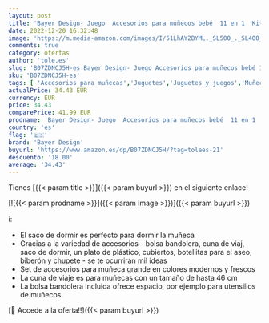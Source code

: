 ```yaml
---
layout: post
title: 'Bayer Design- Juego  Accesorios para muñecos bebé  11 en 1  Kit Cuna de viaj  Saco de Dormir  Bolsa Bandolera y Productos de Cuidado  Color azul rosa con unicornio  61754AC    color/modelo surtido'
date: 2022-12-20 16:32:48
image: 'https://m.media-amazon.com/images/I/51LhAY2BYML._SL500_._SL400_.jpg'
comments: true
category: ofertas
author: 'tole.es'
slug: 'B07ZDNCJ5H-es Bayer Design- Juego Accesorios para muñecos bebé 11 en 1...'
sku: 'B07ZDNCJ5H-es'
tags: [ 'Accesorios para muñecas','Juguetes','Juguetes y juegos','Muñecas y accesorios','bayer design','bebé','🇪🇸', ]
actualPrice: 34.43 EUR
currency: EUR
price: 34.43
comparePrice: 41.99 EUR
prodname: 'Bayer Design- Juego  Accesorios para muñecos bebé  11 en 1  Kit Cuna de viaj  Saco de Dormir  Bolsa Bandolera y Productos de Cuidado  Color azul rosa con unicornio  61754AC    color/modelo surtido'
country: 'es'
flag: '🇪🇸'
brand: 'Bayer Design'
buyurl: 'https://www.amazon.es/dp/B07ZDNCJ5H/?tag=tolees-21'
descuento: '18.00'
average: '34.43'
---
```


Tienes [{{< param title >}}]({{< param buyurl >}}) en el siguiente enlace!

[![{{< param prodname >}}]({{< param image >}})]({{< param buyurl >}})

ℹ️:

- El saco de dormir es perfecto para dormir la muñeca
- Gracias a la variedad de accesorios - bolsa bandolera, cuna de viaj, saco de dormir, un plato de plástico, cubiertos, botellitas para el aseo, biberón y chupete - se te ocurrirán mil ideas
- Set de accesorios para muñeca grande en colores modernos y frescos
- La cuna de viaje es para muñecas con un tamaño de hasta 46 cm
- La bolsa bandolera incluida ofrece espacio, por ejemplo para utensilios de muñecos

[🛒 Accede a la oferta!!]({{< param buyurl >}})
